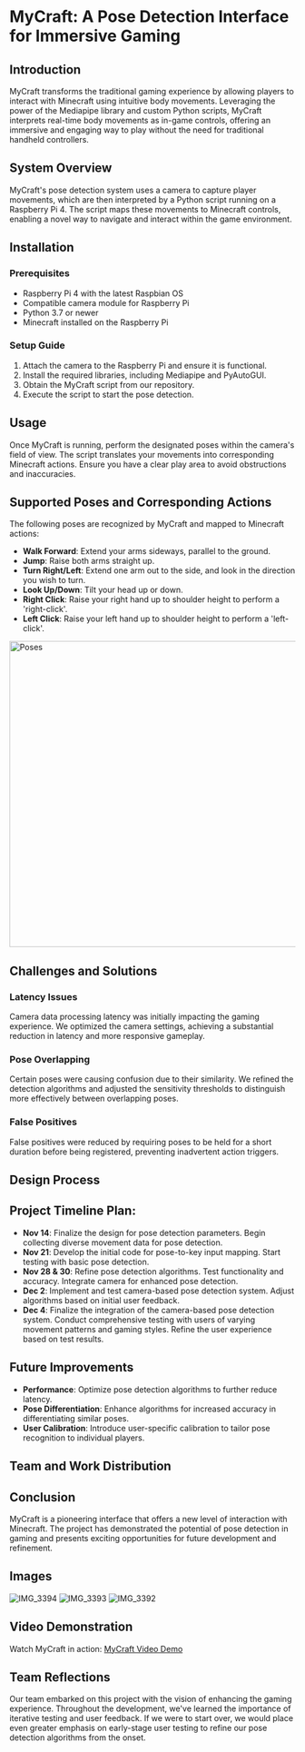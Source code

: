 
# MyCraft: A Pose Detection Interface for Immersive Gaming

## Introduction

MyCraft transforms the traditional gaming experience by allowing players to interact with Minecraft using intuitive body movements. Leveraging the power of the Mediapipe library and custom Python scripts, MyCraft interprets real-time body movements as in-game controls, offering an immersive and engaging way to play without the need for traditional handheld controllers.

## System Overview

MyCraft's pose detection system uses a camera to capture player movements, which are then interpreted by a Python script running on a Raspberry Pi 4. The script maps these movements to Minecraft controls, enabling a novel way to navigate and interact within the game environment.

## Installation

### Prerequisites

- Raspberry Pi 4 with the latest Raspbian OS
- Compatible camera module for Raspberry Pi
- Python 3.7 or newer
- Minecraft installed on the Raspberry Pi

### Setup Guide

1. Attach the camera to the Raspberry Pi and ensure it is functional.
2. Install the required libraries, including Mediapipe and PyAutoGUI.
3. Obtain the MyCraft script from our repository.
4. Execute the script to start the pose detection.

## Usage

Once MyCraft is running, perform the designated poses within the camera's field of view. The script translates your movements into corresponding Minecraft actions. Ensure you have a clear play area to avoid obstructions and inaccuracies.

## Supported Poses and Corresponding Actions

The following poses are recognized by MyCraft and mapped to Minecraft actions:

- **Walk Forward**: Extend your arms sideways, parallel to the ground.
- **Jump**: Raise both arms straight up.
- **Turn Right/Left**: Extend one arm out to the side, and look in the direction you wish to turn.
- **Look Up/Down**: Tilt your head up or down.
- **Right Click**: Raise your right hand up to shoulder height to perform a 'right-click'.
- **Left Click**: Raise your left hand up to shoulder height to perform a 'left-click'.

<img width="539" alt="Poses" src="https://github.com/zacharypakin/Interactive-Lab-Hub/assets/19901671/c9ae11be-eb4e-4944-a789-59b1c9141ffa">


## Challenges and Solutions

### Latency Issues

Camera data processing latency was initially impacting the gaming experience. We optimized the camera settings, achieving a substantial reduction in latency and more responsive gameplay.

### Pose Overlapping

Certain poses were causing confusion due to their similarity. We refined the detection algorithms and adjusted the sensitivity thresholds to distinguish more effectively between overlapping poses.

### False Positives

False positives were reduced by requiring poses to be held for a short duration before being registered, preventing inadvertent action triggers.

## Design Process


## Project Timeline Plan:

- **Nov 14**: Finalize the design for pose detection parameters. Begin collecting diverse movement data for pose detection.
- **Nov 21**: Develop the initial code for pose-to-key input mapping. Start testing with basic pose detection.
- **Nov 28 & 30**: Refine pose detection algorithms. Test functionality and accuracy. Integrate camera for enhanced pose detection.
- **Dec 2**: Implement and test camera-based pose detection system. Adjust algorithms based on initial user feedback.
- **Dec 4**: Finalize the integration of the camera-based pose detection system. Conduct comprehensive testing with users of varying movement patterns and gaming styles. Refine the user experience based on test results.

## Future Improvements

- **Performance**: Optimize pose detection algorithms to further reduce latency.
- **Pose Differentiation**: Enhance algorithms for increased accuracy in differentiating similar poses.
- **User Calibration**: Introduce user-specific calibration to tailor pose recognition to individual players.

## Team and Work Distribution

## Conclusion

MyCraft is a pioneering interface that offers a new level of interaction with Minecraft. The project has demonstrated the potential of pose detection in gaming and presents exciting opportunities for future development and refinement.

## Images
![IMG_3394](https://github.com/zacharypakin/Interactive-Lab-Hub/assets/19901671/bde8a165-b962-4d9b-94db-42ecd8ed5d67)
![IMG_3393](https://github.com/zacharypakin/Interactive-Lab-Hub/assets/19901671/1a912dd7-5966-4db9-b717-7b0e565495b7)
![IMG_3392](https://github.com/zacharypakin/Interactive-Lab-Hub/assets/19901671/ba360d23-4b28-4cfd-b053-86df359e0f6a)



## Video Demonstration

Watch MyCraft in action: [MyCraft Video Demo](https://youtube.com)

## Team Reflections

Our team embarked on this project with the vision of enhancing the gaming experience. Throughout the development, we've learned the importance of iterative testing and user feedback. If we were to start over, we would place even greater emphasis on early-stage user testing to refine our pose detection algorithms from the onset.
